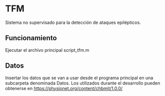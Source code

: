 # TFM

Sistema no supervisado para la detección de ataques epilépticos.

## Funcionamiento

Ejecutar el archivo principal script_tfm.m

## Datos

Insertar los datos que se van a usar desde el programa principal en una subcarpeta denominada Datos. Los utilizados durante el desarrollo pueden obtenerse en https://physionet.org/content/chbmit/1.0.0/
